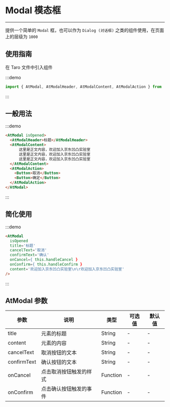 # Modal 模态框

---

提供一个简单的 `Modal` 框，也可以作为 `Dialog (对话框)` 之类的组件使用，在页面上的层级为 `1000`

## 使用指南

在 Taro 文件中引入组件

:::demo

```js
import { AtModal, AtModalHeader, AtModalContent, AtModalAction } from 'taro-ui'
```

:::

## 一般用法

:::demo

```html
<AtModal isOpened>
  <AtModalHeader>标题</AtModalHeader>
  <AtModalContent>
      这里是正文内容，欢迎加入京东凹凸实验室
      这里是正文内容，欢迎加入京东凹凸实验室
      这里是正文内容，欢迎加入京东凹凸实验室
  </AtModalContent>
  <AtModalAction>
    <Button>取消</Button>
    <Button>确定</Button>
  </AtModalAction>
</AtModal>
```

:::

## 简化使用

:::demo

```html
<AtModal
  isOpened
  title='标题'
  cancelText='取消'
  confirmText='确认'
  onCancel={ this.handleCancel }
  onConfirm={ this.handleConfirm }
  content='欢迎加入京东凹凸实验室\n\r欢迎加入京东凹凸实验室'
/>
```

:::

## AtModal 参数

| 参数        | 说明                   | 类型     | 可选值 | 默认值 |
| ----------- | ---------------------- | -------- | ------ | ------ |
| title       | 元素的标题             | String   | -      | -      |
| content     | 元素的内容             | String   | -      | -      |
| cancelText  | 取消按钮的文本         | String   | -      | -      |
| confirmText | 确认按钮的文本         | String   | -      | -      |
| onCancel    | 点击取消按钮触发的样式 | Function | -      | -      |
| onConfirm   | 点击确认按钮触发的事件 | Function | -      | -      |
